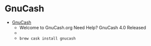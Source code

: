 # GnuCash
- [GnuCash](https://www.gnucash.org/)
  -  Welcome to GnuCash.org Need Help? GnuCash 4.0 Released
  - 
  - `brew cask install gnucash`
